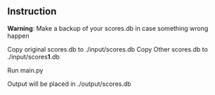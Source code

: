 ## Instruction

**Warning**: Make a backup of your scores.db in case something wrong happen

Copy original scores.db to ./input/scores.db
Copy Other scores.db to ./input/scores**1**.db

Run main.py

Output will be placed in ./output/scores.db

